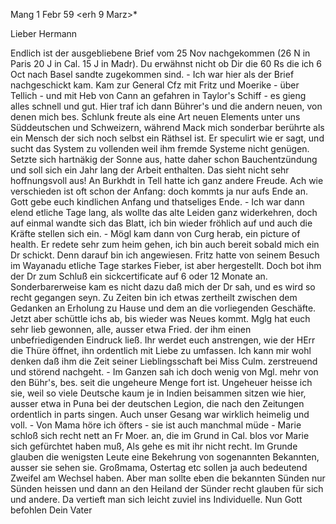  Mang 1 Febr 59
 <erh 9 Marz>*

Lieber Hermann

Endlich ist der ausgebliebene Brief vom 25 Nov nachgekommen (26 N in Paris 20 J in Cal. 15 J in Madr). Du erwähnst nicht ob Dir die 60 Rs die ich 6 Oct nach Basel sandte zugekommen sind. - Ich war hier als der Brief nachgeschickt kam. Kam zur General Cfz mit Fritz und Moerike - über Tellich - und mit Heb von Cann an gefahren in Taylor's Schiff - es gieng alles schnell und gut. Hier traf ich dann Bührer's und die andern neuen, von denen mich bes. Schlunk freute als eine Art neuen Elements unter uns Süddeutschen und Schweizern, während Mack mich sonderbar berührte als ein Mensch der sich noch selbst ein Räthsel ist. Er speculirt wie er sagt, und sucht das System zu vollenden weil ihm fremde Systeme nicht genügen. Setzte sich hartnäkig der Sonne aus, hatte daher schon Bauchentzündung und soll sich ein Jahr lang der Arbeit enthalten. Das sieht nicht sehr hoffnungsvoll aus! An Burkhdt in Tell hatte ich ganz andere Freude. Ach wie verschieden ist oft schon der Anfang: doch kommts ja nur aufs Ende an. Gott gebe euch kindlichen Anfang und thatseliges Ende. - Ich war dann elend etliche Tage lang, als wollte das alte Leiden ganz widerkehren, doch auf einmal wandte sich das Blatt, ich bin wieder fröhlich auf und auch die Kräfte stellen sich ein. - Mögl kam dann von Curg herab, ein picture of health. Er redete sehr zum heim gehen, ich bin auch bereit sobald mich ein Dr schickt. Denn darauf bin ich angewiesen. Fritz hatte von seinem Besuch im Wayanadu etliche Tage starkes Fieber, ist aber hergestellt. Doch bot ihm der Dr zum Schluß ein sickcertificate auf 6 oder 12 Monate an. Sonderbarerweise kam es nicht dazu daß mich der Dr sah, und es wird so recht gegangen seyn. Zu Zeiten bin ich etwas zertheilt zwischen dem Gedanken an Erholung zu Hause und dem an die vorliegenden Geschäfte. Jetzt aber schüttle ichs ab, bis wieder was Neues kommt. Mglg hat euch sehr lieb gewonnen, alle, ausser etwa Fried. der ihm einen unbefriedigenden Eindruck ließ. Ihr werdet euch anstrengen, wie der HErr die Thüre öffnet, ihn ordentlich mit Liebe zu umfassen. Ich kann mir wohl denken daß ihm die Zeit seiner Lieblingsschaft bei Miss Culm. zerstreuend und störend nachgeht. - Im Ganzen sah ich doch wenig von Mgl. mehr von den Bühr's, bes. seit die ungeheure Menge fort ist. Ungeheuer heisse ich sie, weil so viele Deutsche kaum je in Indien beisammen sitzen wie hier, ausser etwa in Puna bei der deutschen Legion, die nach den Zeitungen ordentlich in parts singen. Auch unser Gesang war wirklich heimelig und voll. - Von Mama höre ich öfters - sie ist auch manchmal müde - Marie schloß sich recht nett an Fr Moer. an, die im Grund in Cal. blos vor Marie sich gefürchtet haben muß, Als gehe es mit ihr nicht recht. Im Grunde glauben die wenigsten Leute eine Bekehrung von sogenannten Bekannten, ausser sie sehen sie. Großmama, Ostertag etc sollen ja auch bedeutend Zweifel am Wechsel haben. Aber man sollte eben die bekannten Sünden nur Sünden heissen und dann an den Heiland der Sünder recht glauben für sich und andere. Da vertieft man sich leicht zuviel ins Individuelle. Nun Gott befohlen  Dein Vater


